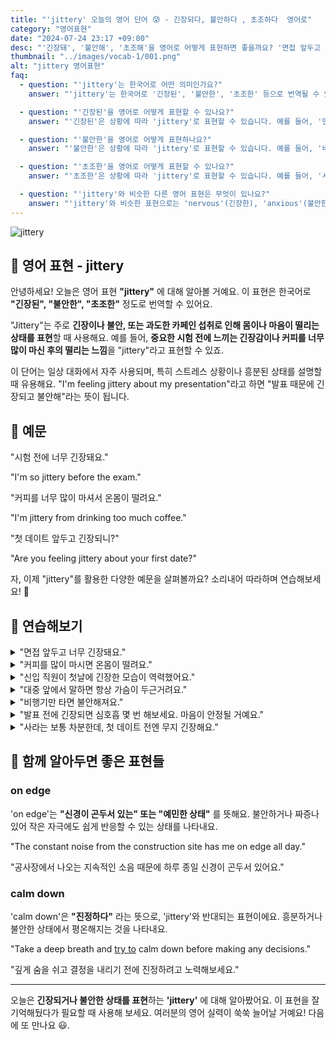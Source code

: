 ```yaml
---
title: "'jittery' 오늘의 영어 단어 😰 - 긴장되다, 불안하다 , 초조하다  영어로"
category: "영어표현"
date: "2024-07-24 23:17 +09:00"
desc: "'긴장돼', '불안해', '초조해'을 영어로 어떻게 표현하면 좋을까요? '면접 앞두고 너무 긴장돼요', '커피를 많이 마시면 온몸이 떨려요' 등을 영어로 표현하는 법을 배워봅시다. 다양한 예문을 통해서 연습하고 본인의 표현으로 만들어 보세요."
thumbnail: "../images/vocab-1/001.png"
alt: "jittery 영어표현"
faq:
  - question: "'jittery'는 한국어로 어떤 의미인가요?"
    answer: "'jittery'는 한국어로 '긴장된', '불안한', '초조한' 등으로 번역될 수 있습니다. 주로 긴장이나 불안으로 인해 몸이 떨리거나 마음이 안정되지 않은 상태를 표현할 때 사용합니다."

  - question: "'긴장된'을 영어로 어떻게 표현할 수 있나요?"
    answer: "'긴장된'은 상황에 따라 'jittery'로 표현할 수 있습니다. 예를 들어, '면접 앞두고 너무 긴장돼요'는 'I'm so jittery before my job interview'로 말할 수 있습니다."

  - question: "'불안한'을 영어로 어떻게 표현하나요?"
    answer: "'불안한'은 상황에 따라 'jittery'로 표현할 수 있습니다. 예를 들어, '비행기만 타면 불안해져요'는 'I get jittery on planes'로 말할 수 있습니다."

  - question: "'초조한'을 영어로 어떻게 표현할 수 있나요?"
    answer: "'초조한'은 상황에 따라 'jittery'로 표현할 수 있습니다. 예를 들어, '시험 결과를 기다리며 초조해하고 있어'는 'I'm feeling jittery waiting for the test results'로 말할 수 있습니다."

  - question: "'jittery'와 비슷한 다른 영어 표현은 무엇이 있나요?"
    answer: "'jittery'와 비슷한 표현으로는 'nervous'(긴장한), 'anxious'(불안한), 'on edge'(초조한), 'jumpy'(잔뜩 긴장한) 등이 있습니다. 상황에 따라 이러한 표현들을 'jittery' 대신 사용할 수 있습니다."
---
```


<img src="../images/vocab-1/v001-1.avif" alt="jittery"/>

## 🌟 영어 표현 - jittery

안녕하세요! 오늘은 영어 표현 **"jittery"** 에 대해 알아볼 거예요. 이 표현은 한국어로 **"긴장된", "불안한", "초조한"** 정도로 번역할 수 있어요.

"Jittery"는 주로 **긴장이나 불안, 또는 과도한 카페인 섭취로 인해 몸이나 마음이 떨리는 상태를 표현**할 때 사용해요. 예를 들어, **중요한 시험 전에 느끼는 긴장감이나 커피를 너무 많이 마신 후의 떨리는 느낌**을 "jittery"라고 표현할 수 있죠.

이 단어는 일상 대화에서 자주 사용되며, 특히 스트레스 상황이나 흥분된 상태를 설명할 때 유용해요. "I'm feeling jittery about my presentation"라고 하면 "발표 때문에 긴장되고 불안해"라는 뜻이 됩니다.

<script async src="https://pagead2.googlesyndication.com/pagead/js/adsbygoogle.js?client=ca-pub-1465612013356152"
     crossorigin="anonymous"></script>
<!-- engple-horizontal-ad -->

<ins class="adsbygoogle"
     style="display:block"
     data-ad-client="ca-pub-1465612013356152"
     data-ad-slot="2106896038"
     data-ad-format="auto"
     data-full-width-responsive="true"></ins>

<script>
     (adsbygoogle = window.adsbygoogle || []).push({});
</script>

## 📖 예문

"시험 전에 너무 긴장돼요."

"I'm so jittery before the exam."

"커피를 너무 많이 마셔서 온몸이 떨려요."

"I'm jittery from drinking too much coffee."

"첫 데이트 앞두고 긴장되니?"

"Are you feeling jittery about your first date?"

자, 이제 "jittery"를 활용한 다양한 예문을 살펴볼까요? 소리내어 따라하며 연습해보세요! 🚀

## 💬 연습해보기

<details>
<summary>"면접 앞두고 너무 긴장돼요."</summary>
<span>"I'm so jittery before my job interview."</span>
</details>

<details>
<summary>"커피를 많이 마시면 온몸이 떨려요."</summary>
<span>"Too much coffee makes me jittery."</span>
</details>

<details>
<summary>"신입 직원이 첫날에 긴장한 모습이 역력했어요."</summary>
<span>"The new employee was jittery on his first day."</span>
</details>

<details>
<summary>"대중 앞에서 말하면 항상 가슴이 두근거려요."</summary>
<span>"Public speaking always makes me jittery."</span>
</details>

<details>
<summary>"비행기만 타면 불안해져요."</summary>
<span>"I get jittery on planes."</span>
</details>

<details>
<summary>"발표 전에 긴장되면 심호흡 몇 번 해보세요. 마음이 안정될 거예요."</summary>
<span>"If you're feeling jittery before your presentation, take a few deep breaths to calm down."</span>
</details>

<details>
<summary>"사라는 보통 차분한데, 첫 데이트 전엔 무지 긴장해요."</summary>
<span>"Sarah's usually calm, but she gets incredibly jittery before first dates"</span>
</details>

## 🤝 함께 알아두면 좋은 표현들

### on edge

'on edge'는 **"신경이 곤두서 있는" 또는 "예민한 상태"** 를 뜻해요. 불안하거나 짜증나 있어 작은 자극에도 쉽게 반응할 수 있는 상태를 나타내요.

"The constant noise from the construction site has me on edge all day."

"공사장에서 나오는 지속적인 소음 때문에 하루 종일 신경이 곤두서 있어요."

### calm down

'calm down'은 **"진정하다"** 라는 뜻으로, 'jittery'와 반대되는 표현이에요. 흥분하거나 불안한 상태에서 평온해지는 것을 나타내요.

"Take a deep breath and [try to](/blog/in-english/117.try-to/) calm down before making any decisions."

"깊게 숨을 쉬고 결정을 내리기 전에 진정하려고 노력해보세요."

---

오늘은 **긴장되거나 불안한 상태를 표현**하는 **'jittery'** 에 대해 알아봤어요. 이 표현을 잘 기억해뒀다가 필요할 때 사용해 보세요. 여러분의 영어 실력이 쑥쑥 늘어날 거예요! 다음에 또 만나요 😃.
